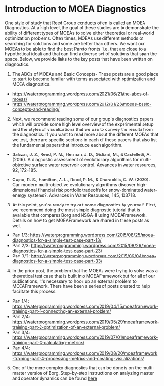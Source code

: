 # Introduction to MOEA Diagnostics

One style of study that Reed Group conducts often is called an MOEA Diagnostics. At a high level, the goal of these studies are to demonstrate the ability of different types of MOEAs to solve either theoretical or real-world optimization problems. Often times, MOEAs use different methods of searching for solutions and some are better than others. We want our MOEAs to be able to find the best Pareto fronts (i.e. that are close to a hypothetical ideal) and that can find a diverse set of solutions that span the space. Below, we provide links to the key posts that have been written on diagnostics. 

1.	The ABCs of MOEAs and Basic Concepts- These posts are a good place to start to become familiar with terms associated with optimization and MOEA diagnostics. 

- https://waterprogramming.wordpress.com/2021/06/21/the-abcs-of-moeas/
- https://waterprogramming.wordpress.com/2012/01/23/moeas-basic-concepts-and-reading/

2.	Next, we recommend reading some of our group's diagnostics papers which will provide some high level overview of the experimental setup and the styles of visualizations that we use to convey the results from the diagnostics. If you want to read more about the different MOEAs that we test, there are specific sections in each of these papers that also list the fundamental papers that introduce each algorithm. 

- Salazar, J. Z., Reed, P. M., Herman, J. D., Giuliani, M., & Castelletti, A. (2016). A diagnostic assessment of evolutionary algorithms for multi-objective surface water reservoir control. Advances in water resources, 92, 172-185.

- Gupta, R. S., Hamilton, A. L., Reed, P. M., & Characklis, G. W. (2020). Can modern multi-objective evolutionary algorithms discover high-dimensional financial risk portfolio tradeoffs for snow-dominated water-energy systems?. Advances in Water Resources, 145, 103718.


3.	At this point, you're ready to try out some diagnostics by yourself. First, we recommend doing the most simple diagnostic tutorial that is available that compares Borg and NSGA-II using MOEAFramework. Details on how to get MOEAFramework are shared in these posts as well. 

- Part 1/3: https://waterprogramming.wordpress.com/2015/08/25/moea-diagnostics-for-a-simple-test-case-part-13/
- Part 2/3: https://waterprogramming.wordpress.com/2015/08/26/moea-diagnostics-for-a-simple-test-case-part-23/
- Part 3/3: https://waterprogramming.wordpress.com/2015/09/04/moea-diagnostics-for-a-simple-test-case-part-33/

4.	In the prior post, the problem that the MOEAs were trying to solve was a theoretical test case that is built into MOEAFramework but for all of our publications, it's necessary to hook up an external problem to MOEAFramework. There have been a series of posts created to help facilitate this process. 

- Part 1/4: https://waterprogramming.wordpress.com/2019/04/15/moeaframework-training-part-1-connecting-an-external-problem/
- Part 2/4: https://waterprogramming.wordpress.com/2019/05/29/moeaframework-training-part-2-optimization-of-an-external-problem/
- Part 3/4: https://waterprogramming.wordpress.com/2019/07/01/moeaframework-training-part-3-calculating-metrics/
- Part 4/4: https://waterprogramming.wordpress.com/2019/08/20/moeaframework-training-part-4-processing-metrics-and-creating-visualizations/


5.	One of the more complex diagnostics that can be done is on the multi-master version of Borg. Step-by-step instructions on analyzing master and operator dynamics can be found [here](https://cornell.app.box.com/folder/188733058270)




